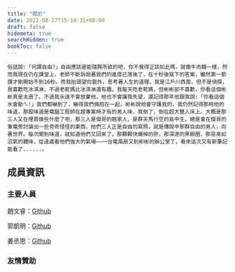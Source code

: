 ```yaml
---
title: "關於"
date: 2022-08-27T15:14:31+08:00
draft: false
hidemeta: true
searchHidden: true
bookToc: false
---
```



```
俗話說:「何謂自由?」自由應該是能隨興所欲的吧，你不覺得正該如此嗎，就像牛肉麵一樣，然而我現在仍在課堂上，老師不斷訴說著我們的進度已落後了，在十秒後寫下的答案，雖然第一節課才剛開始不到16秒。而我抬頭望向窗外，思考著人生的道理。我是江戶川西南，但不是偵探，我喜歡吃冰淇淋，不過老乾媽比冰淇淋還有趣，我每天吃老乾媽，但彬彬卻不喜歡，你看這個彬彬真是太遜了。不過我永遠不會放棄他，他也不會讓我失望，還記得那年他跟我說:「你看這個水會動ㄟ!」我們都嚇到了，嚇得我們倆抱在一起，彬彬說他會守護我的，我仍然記得那時他的味道，那股味道是電腦工程師在趕專案時才有的男人味，我倒了，倒在超大雙人床上。大概是那三人又在埋首做些什麼了吧，那三人是傑哥的翹家人，是群天馬行空的高中生，總是會在傑哥的筆電旁討論出一些奇奇怪怪的東西，他們三人正是自由的寫照，就是傳說中那群自由的男人，向著世界。每次聞到味道，就知道他們又回來了，那顆顆快爆掉的肝，那深邃的黑眼圈，那惡臭如沼氣的體味，從遠處看他們強大的氣場——一台電風扇又到彬彬的辦公室了，看來這次又有新筆記能看了......。
```

## 成員資訊
### 主要人員

趙文睿：[Github](https://github.com/Chaoray)

郭凱明：[Github](https://github.com/ThatShark)

姜丞恩：[Github](https://github.com/anyon6)

### 友情贊助
